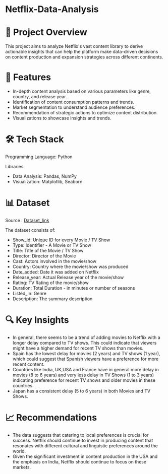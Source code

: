 # Netflix-Data-Analysis
# 📜 Project Overview
This project aims to analyze Netflix's vast content library to derive actionable insights that can help the platform make data-driven decisions on content production and expansion strategies across different continents.
# 🚀 Features
- In-depth content analysis based on various parameters like genre, country, and release year.
- Identification of content consumption patterns and trends.
- Market segmentation to understand audience preferences.
- Recommendation of strategic actions to optimize content distribution.
- Visualizations to showcase insights and trends.
# 🛠️ Tech Stack
Programming Language: Python

Libraries:
- Data Analysis: Pandas, NumPy
- Visualization: Matplotlib, Seaborn
# 📊 Dataset
Source : [Dataset_link](https://d2beiqkhq929f0.cloudfront.net/public_assets/assets/000/000/940/original/netflix.csv)

The dataset consists of:
  - Show_id: Unique ID for every Movie / TV Show
  - Type: Identifier - A Movie or TV Show
  - Title: Title of the Movie / TV Show
  - Director: Director of the Movie
  - Cast: Actors involved in the movie/show
  - Country: Country where the movie/show was produced
  - Date_added: Date it was added on Netflix
  - Release_year: Actual Release year of the movie/show
  - Rating: TV Rating of the movie/show
  - Duration: Total Duration - in minutes or number of seasons
  - Listed_in: Genre
  - Description: The summary description
# 🔍 Key Insights
- In general, there seems to be a trend of adding movies to Netflix with a longer delay compared to TV shows. This could indicate that viewers might have a higher demand for recent TV shows than movies.
- Spain has the lowest delay for movies (2 years) and TV shows (1 year), which could suggest that Spanish viewers have a preference for more recent content.
- Countries like India, UK,USA and France have in general more delay in movies (8 to 6 years) and very less delay in TV Shows (1 to 3 years) indicating preference for recent TV shows and older movies in these 
  countries.
- Japan has a consistent delay (5 to 6 years) in both Movies and TV Shows.
# 📈 Recommendations
- The data suggests that catering to local preferences is crucial for success. Netflix should continue to invest in producing content that resonates with different cultural and linguistic preferences around the world.
- Given the significant investment in content production in the USA and the emphasis on India, Netflix should continue to focus on these markets.
